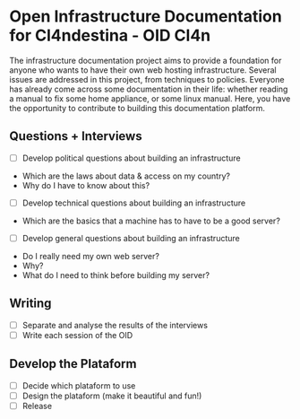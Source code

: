 # Open Infrastructure Documentation for Cl4ndestina - OID Cl4n
The infrastructure documentation project aims to provide a foundation for anyone who wants to have their own web hosting infrastructure. Several issues are addressed in this project, from techniques to policies. Everyone has already come across some documentation in their life: whether reading a manual to fix some home appliance, or some linux manual. Here, you have the opportunity to contribute to building this documentation platform.

## Questions + Interviews
- [ ] Develop political questions about building an infrastructure
- Which are the laws about data & access on my country?
- Why do I have to know about this?

- [ ] Develop technical questions about building an infrastructure
- Which are the basics that a machine has to have to be a good server?

- [ ] Develop general questions about building an infrastructure
- Do I really need my own web server?
- Why?
- What do I need to think before building my server?

## Writing
- [ ] Separate and analyse the results of the interviews
- [ ] Write each session of the OID

## Develop the Plataform
- [ ] Decide which plataform to use
- [ ] Design the plataform (make it beautiful and fun!)
- [ ] Release
